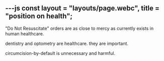 ---js
  const layout = "layouts/page.webc",
		title = "position on health";
---

"Do Not Resuscitate" orders are as close to mercy as currently exists in human healthcare.
<!--- https://tilde.zone/@misterdave/110579055627612658 --->

dentistry and optometry are healthcare. they are important.
<!--- https://tilde.zone/@misterdave/111308132108481042 --->

circumcision-by-default is unnecessary and harmful.
<!--- https://tilde.zone/@misterdave/111366204282283506 --->